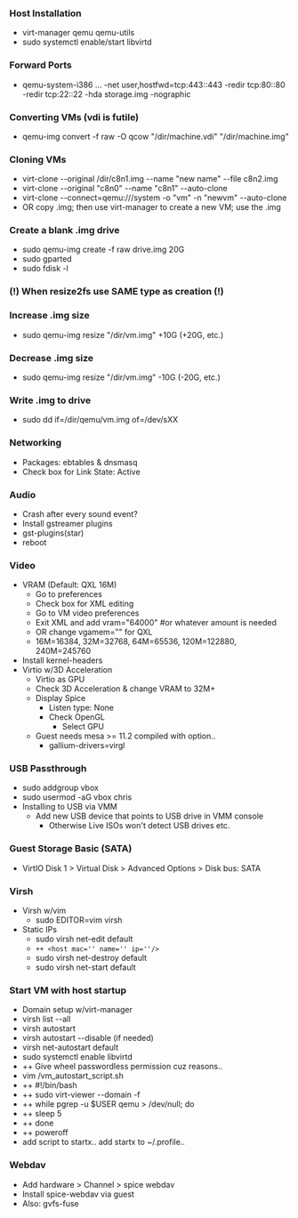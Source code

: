 ### Host Installation
- virt-manager qemu qemu-utils
- sudo systemctl enable/start libvirtd

### Forward Ports
- qemu-system-i386 ... -net user,hostfwd=tcp:443::443 -redir tcp:80::80 -redir tcp:22::22 -hda storage.img -nographic

### Converting VMs (vdi is futile)
- qemu-img convert -f raw -O qcow "/dir/machine.vdi" "/dir/machine.img"

### Cloning VMs
- virt-clone --original /dir/c8n1.img --name "new name" --file c8n2.img
- virt-clone --original "c8n0" --name "c8n1" --auto-clone
- virt-clone --connect=qemu:///system -o "vm" -n "newvm" --auto-clone
- OR copy .img; then use virt-manager to create a new VM; use the .img

### Create a blank .img drive
- sudo qemu-img create -f raw drive.img 20G
- sudo gparted
- sudo fdisk -l

### (!) When resize2fs use SAME type as creation (!)

### Increase .img size
- sudo qemu-img resize "/dir/vm.img" +10G (+20G, etc.)

### Decrease .img size
- sudo qemu-img resize "/dir/vm.img" -10G (-20G, etc.)

### Write .img to drive
- sudo dd if=/dir/qemu/vm.img of=/dev/sXX

### Networking
- Packages: ebtables & dnsmasq
- Check box for Link State: Active

### Audio
- Crash after every sound event?
- Install gstreamer plugins
- gst-plugins(star)
- reboot

### Video
- VRAM (Default: QXL 16M)
    - Go to preferences
    - Check box for XML editing
    - Go to VM video preferences
    - Exit XML and add vram="64000" #or whatever amount is needed
    - OR change vgamem="" for QXL
    - 16M=16384, 32M=32768, 64M=65536, 120M=122880, 240M=245760
- Install kernel-headers
- Virtio w/3D Acceleration
    - Virtio as GPU
    - Check 3D Acceleration & change VRAM to 32M+
    - Display Spice
        - Listen type: None
        - Check OpenGL
            - Select GPU
    - Guest needs mesa >= 11.2 compiled with option..
        - gallium-drivers=virgl

### USB Passthrough
- sudo addgroup vbox
- sudo usermod -aG vbox chris
- Installing to USB via VMM
    - Add new USB device that points to USB drive in VMM console
        - Otherwise Live ISOs won't detect USB drives etc.

### Guest Storage Basic (SATA)
- VirtIO Disk 1 > Virtual Disk > Advanced Options > Disk bus: SATA

### Virsh
- Virsh w/vim
    - sudo EDITOR=vim virsh
- Static IPs
    - sudo virsh net-edit default
    - ```++ <host mac='' name='' ip=''/>```
    - sudo virsh net-destroy default
    - sudo virsh net-start default

### Start VM with host startup
- Domain setup w/virt-manager
- virsh list --all
- virsh autostart <domain>
- virsh autostart <domain> --disable (if needed)
- virsh net-autostart default
- sudo systemctl enable libvirtd
- ++ Give wheel passwordless permission cuz reasons..
- vim /vm_autostart_script.sh
- ++ #!/bin/bash
- ++ sudo virt-viewer --domain <domain> -f
- ++ while pgrep -u $USER qemu > /dev/null; do
- ++    sleep 5
- ++ done
- ++ poweroff
- add script to startx.. add startx to ~/.profile..

### Webdav
- Add hardware > Channel > spice webdav
- Install spice-webdav via guest
- Also: gvfs-fuse
